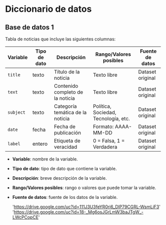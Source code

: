 
# Diccionario de datos

## Base de datos 1

Tabla de noticias que incluye las siguientes columnas:

| Variable | Tipo de dato | Descripción | Rango/Valores posibles | Fuente de datos |
|----------|--------------|-------------|-------------------------|-----------------|
| `title`  | texto        | Título de la noticia | Texto libre | Dataset original |
| `text`   | texto        | Contenido completo de la noticia | Texto libre | Dataset original |
| `subject`| texto        | Categoría temática de la noticia | Política, Sociedad, Tecnología, etc. | Dataset original |
| `date`   | fecha        | Fecha de publicación | Formato: AAAA-MM-DD | Dataset original |
| `label`  | entero       | Etiqueta de veracidad | 0 = Falsa, 1 = Verdadera | Dataset original |


- **Variable**: nombre de la variable.
- **Tipo de dato**: tipo de dato que contiene la variable.
- **Descripción**: breve descripción de la variable.
- **Rango/Valores posibles**: rango o valores que puede tomar la variable.
- **Fuente de datos**: fuente de los datos de la variable.

    'https://drive.google.com/uc?id=111J3U3feYR0ri6_DlP79CGRL-WsmLiF3'
    'https://drive.google.com/uc?id=18-_Mg6osJGrLmW3baJTgW_-LWcPCopCE'
